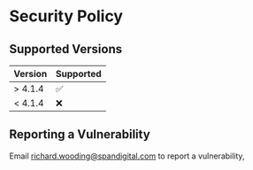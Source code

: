 # Security Policy

## Supported Versions

| Version | Supported          |
|---------|--------------------|           
| > 4.1.4 | :white_check_mark: |
| < 4.1.4 | :x:                |

## Reporting a Vulnerability

Email [richard.wooding@spandigital.com](mailto:richard.wooding@spandigital.com) to report a vulnerability,
